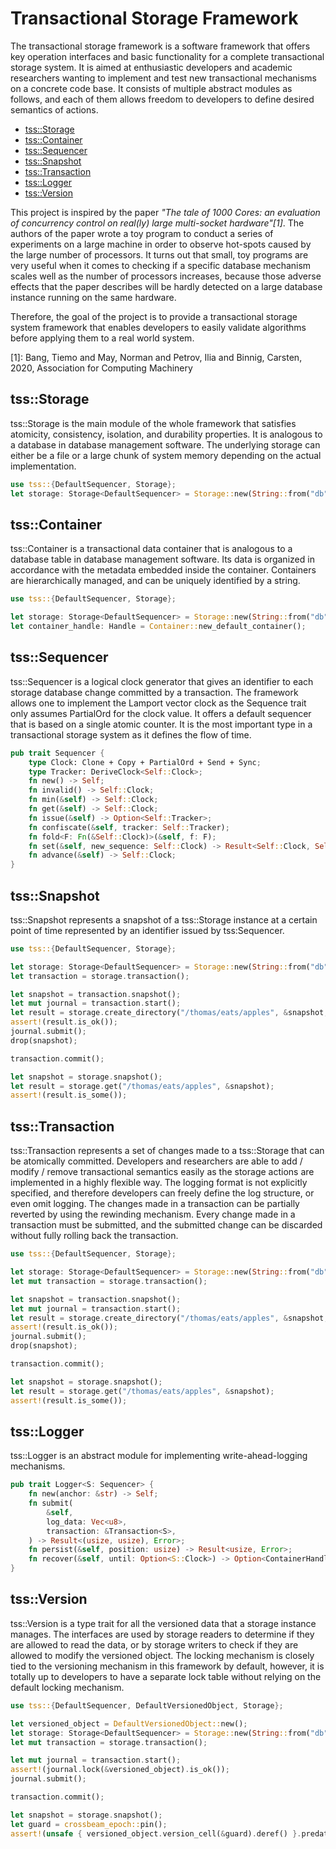 <!--
SPDX-FileCopyrightText: 2021 Changgyoo Park <wvwwvwwv@me.com>

SPDX-License-Identifier: Apache-2.0
-->

# Transactional Storage Framework

The transactional storage framework is a software framework that offers key operation interfaces and basic functionality for a complete transactional storage system. It is aimed at enthusiastic developers and academic researchers wanting to implement and test new transactional mechanisms on a concrete code base. It consists of multiple abstract modules as follows, and each of them allows freedom to developers to define desired semantics of actions.

* [tss::Storage](#storage)
* [tss::Container](#container)
* [tss::Sequencer](#sequencer)
* [tss::Snapshot](#snapshot)
* [tss::Transaction](#transaction)
* [tss::Logger](#logger)
* [tss::Version](#version)

This project is inspired by the paper <cite>"The tale of 1000 Cores: an evaluation of concurrency control on real(ly) large multi-socket hardware"[1]</cite>. The authors of the paper wrote a toy program to conduct a series of experiments on a large machine in order to observe hot-spots caused by the large number of processors. It turns out that small, toy programs are very useful when it comes to checking if a specific database mechanism scales well as the number of processors increases, because those adverse effects that the paper describes will be hardly detected on a large database instance running on the same hardware.

Therefore, the goal of the project is to provide a transactional storage system framework that enables developers to easily validate algorithms before applying them to a real world system.

[1]: Bang, Tiemo and May, Norman and Petrov, Ilia and Binnig, Carsten, 2020, Association for Computing Machinery

## tss::Storage <a name="storage">

tss::Storage is the main module of the whole framework that satisfies atomicity, consistency, isolation, and durability properties. It is analogous to a database in database management software. The underlying storage can either be a file or a large chunk of system memory depending on the actual implementation.

```rust
use tss::{DefaultSequencer, Storage};
let storage: Storage<DefaultSequencer> = Storage::new(String::from("db"));
```

## tss::Container <a name="container">

tss::Container is a transactional data container that is analogous to a database table in database management software. Its data is organized in accordance with the metadata embedded inside the container. Containers are hierarchically managed, and can be uniquely identified by a string.

```rust
use tss::{DefaultSequencer, Storage};

let storage: Storage<DefaultSequencer> = Storage::new(String::from("db"));
let container_handle: Handle = Container::new_default_container();
```

## tss::Sequencer <a name="sequencer">

tss::Sequencer is a logical clock generator that gives an identifier to each storage database change committed by a transaction. The framework allows one to implement the Lamport vector clock as the Sequence trait only assumes PartialOrd for the clock value. It offers a default sequencer that is based on a single atomic counter. It is the most important type in a transactional storage system as it defines the flow of time.

```rust
pub trait Sequencer {
    type Clock: Clone + Copy + PartialOrd + Send + Sync;
    type Tracker: DeriveClock<Self::Clock>;
    fn new() -> Self;
    fn invalid() -> Self::Clock;
    fn min(&self) -> Self::Clock;
    fn get(&self) -> Self::Clock;
    fn issue(&self) -> Option<Self::Tracker>;
    fn confiscate(&self, tracker: Self::Tracker);
    fn fold<F: Fn(&Self::Clock)>(&self, f: F);
    fn set(&self, new_sequence: Self::Clock) -> Result<Self::Clock, Self::Clock>;
    fn advance(&self) -> Self::Clock;
}
```

## tss::Snapshot <a name="snapshot">

tss::Snapshot represents a snapshot of a tss::Storage instance at a certain point of time represented by an identifier issued by tss:Sequencer.

```rust
use tss::{DefaultSequencer, Storage};

let storage: Storage<DefaultSequencer> = Storage::new(String::from("db"));
let transaction = storage.transaction();

let snapshot = transaction.snapshot();
let mut journal = transaction.start();
let result = storage.create_directory("/thomas/eats/apples", &snapshot, &mut journal);
assert!(result.is_ok());
journal.submit();
drop(snapshot);

transaction.commit();

let snapshot = storage.snapshot();
let result = storage.get("/thomas/eats/apples", &snapshot);
assert!(result.is_some());
```

## tss::Transaction <a name="transaction">

tss::Transaction represents a set of changes made to a tss::Storage that can be atomically committed. Developers and researchers are able to add / modify / remove transactional semantics easily as the storage actions are implemented in a highly flexible way. The logging format is not explicitly specified, and therefore developers can freely define the log structure, or even omit logging. The changes made in a transaction can be partially reverted by using the rewinding mechanism. Every change made in a transaction must be submitted, and the submitted change can be discarded without fully rolling back the transaction.

```rust
use tss::{DefaultSequencer, Storage};

let storage: Storage<DefaultSequencer> = Storage::new(String::from("db"));
let mut transaction = storage.transaction();

let snapshot = transaction.snapshot();
let mut journal = transaction.start();
let result = storage.create_directory("/thomas/eats/apples", &snapshot, &mut journal);
assert!(result.is_ok());
journal.submit();
drop(snapshot);

transaction.commit();

let snapshot = storage.snapshot();
let result = storage.get("/thomas/eats/apples", &snapshot);
assert!(result.is_some());
```

## tss::Logger <a name="logger">
tss::Logger is an abstract module for implementing write-ahead-logging mechanisms.

```rust
pub trait Logger<S: Sequencer> {
    fn new(anchor: &str) -> Self;
    fn submit(
        &self,
        log_data: Vec<u8>,
        transaction: &Transaction<S>,
    ) -> Result<(usize, usize), Error>;
    fn persist(&self, position: usize) -> Result<usize, Error>;
    fn recover(&self, until: Option<S::Clock>) -> Option<ContainerHandle<S>>;
}
```

## tss::Version <a name="version">
tss::Version is a type trait for all the versioned data that a storage instance manages. The interfaces are used by storage readers to determine if they are allowed to read the data, or by storage writers to check if they are allowed to modify the versioned object. The locking mechanism is closely tied to the versioning mechanism in this framework by default, however, it is totally up to developers to have a separate lock table without relying on the default locking mechanism.

```rust
use tss::{DefaultSequencer, DefaultVersionedObject, Storage};

let versioned_object = DefaultVersionedObject::new();
let storage: Storage<DefaultSequencer> = Storage::new(String::from("db"));
let mut transaction = storage.transaction();

let mut journal = transaction.start();
assert!(journal.lock(&versioned_object).is_ok());
journal.submit();

transaction.commit();

let snapshot = storage.snapshot();
let guard = crossbeam_epoch::pin();
assert!(unsafe { versioned_object.version_cell(&guard).deref() }.predate(&snapshot));
```

